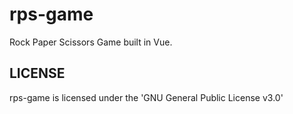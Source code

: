 # rps-game
Rock Paper Scissors Game built in Vue.

## LICENSE
rps-game is licensed under the 'GNU General Public License v3.0'
